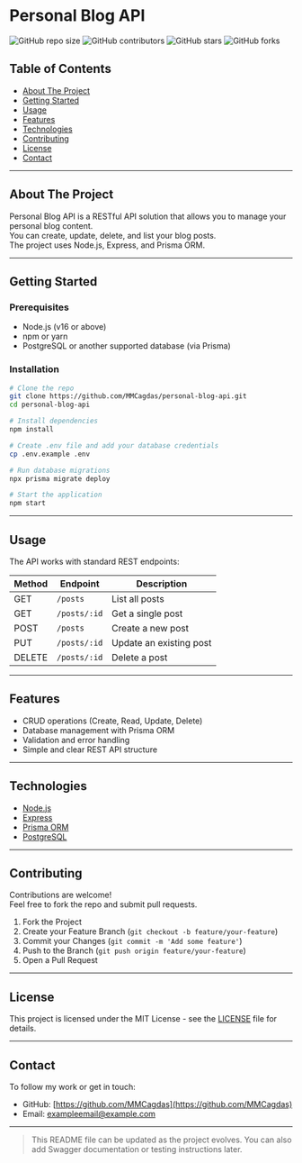 
# Personal Blog API

![GitHub repo size](https://img.shields.io/github/repo-size/MMCagdas/personal-blog-api)
![GitHub contributors](https://img.shields.io/github/contributors/MMCagdas/personal-blog-api)
![GitHub stars](https://img.shields.io/github/stars/MMCagdas/personal-blog-api?style=social)
![GitHub forks](https://img.shields.io/github/forks/MMCagdas/personal-blog-api?style=social)

## Table of Contents

- [About The Project](#about-the-project)
- [Getting Started](#getting-started)
- [Usage](#usage)
- [Features](#features)
- [Technologies](#technologies)
- [Contributing](#contributing)
- [License](#license)
- [Contact](#contact)

---

## About The Project

Personal Blog API is a RESTful API solution that allows you to manage your personal blog content.  
You can create, update, delete, and list your blog posts.  
The project uses Node.js, Express, and Prisma ORM.

---

## Getting Started

### Prerequisites

- Node.js (v16 or above)
- npm or yarn
- PostgreSQL or another supported database (via Prisma)

### Installation

```bash
# Clone the repo
git clone https://github.com/MMCagdas/personal-blog-api.git
cd personal-blog-api

# Install dependencies
npm install

# Create .env file and add your database credentials
cp .env.example .env

# Run database migrations
npx prisma migrate deploy

# Start the application
npm start
```

---

## Usage

The API works with standard REST endpoints:

| Method | Endpoint           | Description            |
|--------|--------------------|------------------------|
| GET    | `/posts`           | List all posts         |
| GET    | `/posts/:id`       | Get a single post       |
| POST   | `/posts`           | Create a new post       |
| PUT    | `/posts/:id`       | Update an existing post |
| DELETE | `/posts/:id`       | Delete a post           |

---

## Features

- CRUD operations (Create, Read, Update, Delete)  
- Database management with Prisma ORM  
- Validation and error handling  
- Simple and clear REST API structure

---

## Technologies

- [Node.js](https://nodejs.org/)  
- [Express](https://expressjs.com/)  
- [Prisma ORM](https://www.prisma.io/)  
- [PostgreSQL](https://www.postgresql.org/)  

---

## Contributing

Contributions are welcome!  
Feel free to fork the repo and submit pull requests.

1. Fork the Project  
2. Create your Feature Branch (`git checkout -b feature/your-feature`)  
3. Commit your Changes (`git commit -m 'Add some feature'`)  
4. Push to the Branch (`git push origin feature/your-feature`)  
5. Open a Pull Request

---

## License

This project is licensed under the MIT License - see the [LICENSE](LICENSE) file for details.

---

## Contact

To follow my work or get in touch:  
- GitHub: [https://github.com/MMCagdas](https://github.com/MMCagdas)  
- Email: exampleemail@example.com

---

> This README file can be updated as the project evolves. You can also add Swagger documentation or testing instructions later.
